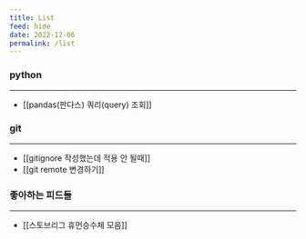 ```yaml
---
title: List
feed: hide
date: 2022-12-06
permalink: /list
---
```


### python
---
- [[pandas(판다스) 쿼리(query) 조회]]

### git
---
- [[gitignore 작성했는데 적용 안 될때]]
- [[git remote 변경하기]]

### 좋아하는 피드들
--- 
-  [[스토브리그 휴먼승수체 모음]]

